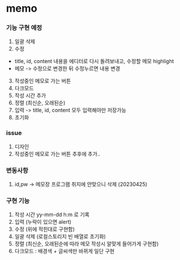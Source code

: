 # memo

### 기능 구현 예정
1. 일괄 삭제
2. 수정 
- title, id, content 내용을 에디터로 다시 돌려보내고, 수정할 메모 highlight 
- 메모 -> 수정으로 변경한 뒤 수정누르면 내용 변경
3. 작성중인 메모로 가는 버튼
4. 다크모드
5. 작성 시간 추가
6. 정렬 (최신순, 오래된순)
7. 입력 -> title, id, content 모두 입력해야만 저장가능
8. 초기화

### issue
1. 디자인
2. 작성중인 메모로 가는 버튼 추후에 추가..


### 변동사항
1. id,pw -> 메모장 프로그램 취지에 안맞으니 삭제 (20230425)


### 구현 기능
1. 작성 시간 yy-mm-dd h:m 로 기록
2. 입력 (누락이 있으면 alert)
3. 수정 (위에 적힌대로 구현함)
4. 일괄 삭제 (로컬스토리지 빈 배열로 초기화)
5. 정렬 (최신순, 오래된순에 따라 메모 작성시 알맞게 들어가게 구현함)
6. 다크모드 : 배경색 + 글씨색만 바뀌게 일단 구현